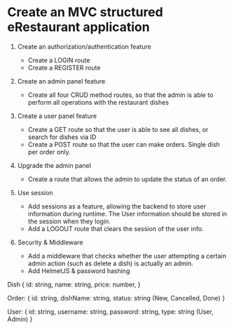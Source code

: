 # Create an MVC structured eRestaurant application

1. Create an authorization/authentication feature
	- Create a LOGIN route
	- Create a REGISTER route

2. Create an admin panel feature
	- Create all four CRUD method routes, so that the admin is able to perform all operations with the restaurant dishes

3. Create a user panel feature
	- Create a GET route so that the user is able to see all dishes, or search for dishes via ID
	- Create a POST route so that the user can make orders. Single dish per order only.

4. Upgrade the admin panel
	- Create a route that allows the admin to update the status of an order.

5. Use session
	- Add sessions as a feature, allowing the backend to store user information during runtime. The User information should be stored in the session when they login.
	- Add a LOGOUT route that clears the session of the user info.

6. Security & Middleware
	- Add a middleware that checks whether the user attempting a certain admin action (such as delete a dish) is actually an admin.
	- Add HelmetJS & password hashing

Dish {
    id: string,
    name: string,
    price: number,
}

Order: {
    id: string,
    dishName: string,
    status: string (New, Cancelled, Done)
}

User: {
    id: string,
    username: string,
    password: string,
    type: string (User, Admin)
}
